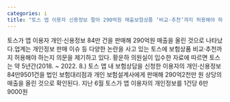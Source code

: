 ```yaml
---
categories: i
title: "토스 앱 이용자 신용정보 팔아 290억원 매출보험상품 ‘비교·추천’까지 허용해야 하나"
---
```

토스가 앱 이용자 개인·신용정보 84만 건을 판매해 290억원 매출을 올린 것으로 나타났다.업계는 개인정보 판매 이슈 등 다양한 논란을 사고 있는 토스에 보험상품 비교·추천까지 허용해야 하는지 의문을 제기하고 있다. 황운하 의원실이 입수한 자료에 따르면 토스는 약 5년간(2018. ~ 2022. 8.) 토스 앱 내 보험상담을 신청한 이용자의 개인·신용정보 84만9501건을 법인 보험대리점과 개인 보험설계사에게 판매해 290억2천만 원 상당의 매출을 올린 것으로 확인된다. 지난 6월 토스가 앱 이용자의 개인정보를 1건당 6만9000원